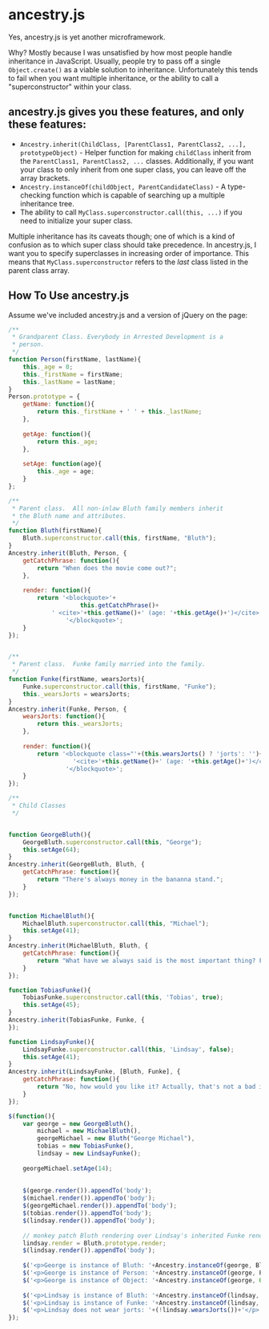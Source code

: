 # ancestry.js

Yes, ancestry.js is yet another microframework.

Why? Mostly because I was unsatisfied by how most people handle inheritance in JavaScript.  Usually, people try to pass off a single `Object.create()` as a viable solution to inheritance. Unfortunately this tends to fail when you want multiple inheritance, or the ability to call a "superconstructor" within your class.

## ancestry.js gives you these features, and only these features:

* `Ancestry.inherit(ChildClass, [ParentClass1, ParentClass2, ...], prototypeObject)` - Helper function for making `childClass` inherit from the `ParentClass1, ParentClass2, ...` classes. Additionally, if you want your class to only inherit from one super class, you can leave off the array brackets.
* `Ancestry.instanceOf(childObject, ParentCandidateClass)` - A type-checking function which is capable of searching up a multiple inheritance tree.
* The ability to call `MyClass.superconstructor.call(this, ...)` if you need to initialize your super class.

Multiple inheritance has its caveats though; one of which is a kind of confusion as to which super class should take precedence.  In ancestry.js, I want you to specify superclasses in increasing order of importance.  This means that `MyClass.superconstructor` refers to the *last* class listed in the parent class array.

## How To Use ancestry.js

Assume we've included ancestry.js and a version of jQuery on the page:

```javascript
/**
 * Grandparent Class. Everybody in Arrested Development is a
 * person.
 */
function Person(firstName, lastName){
    this._age = 0;
    this._firstName = firstName;
    this._lastName = lastName;
}
Person.prototype = {
    getName: function(){
        return this._firstName + ' ' + this._lastName;
    },
    
    getAge: function(){
        return this._age;
    },
    
    setAge: function(age){
        this._age = age;
    }
};

/**
 * Parent class.  All non-inlaw Bluth family members inherit 
 * the Bluth name and attributes.
 */
function Bluth(firstName){
    Bluth.superconstructor.call(this, firstName, "Bluth");
}
Ancestry.inherit(Bluth, Person, {
    getCatchPhrase: function(){
        return "When does the movie come out?";
    },
    
    render: function(){
        return '<blockquote>'+
                    this.getCatchPhrase()+
            ' <cite>'+this.getName()+' (age: '+this.getAge()+')</cite>'+
                '</blockquote>';
    }
});


/**
 * Parent class.  Funke family married into the family.
 */
function Funke(firstName, wearsJorts){
    Funke.superconstructor.call(this, firstName, "Funke");
    this._wearsJorts = wearsJorts;
}
Ancestry.inherit(Funke, Person, {
    wearsJorts: function(){
        return this._wearsJorts;
    },
    
    render: function(){
        return '<blockquote class="'+(this.wearsJorts() ? 'jorts': '')+'">'+
                  '<cite>'+this.getName()+' (age: '+this.getAge()+')</cite>'+
                '</blockquote>';
    }
});

/**
 * Child Classes
 */


function GeorgeBluth(){
    GeorgeBluth.superconstructor.call(this, "George");
    this.setAge(64);
}
Ancestry.inherit(GeorgeBluth, Bluth, {
    getCatchPhrase: function(){
        return "There's always money in the bananna stand.";
    }
});


function MichaelBluth(){
    MichaelBluth.superconstructor.call(this, "Michael");
    this.setAge(41);
}
Ancestry.inherit(MichaelBluth, Bluth, {
    getCatchPhrase: function(){
        return "What have we always said is the most important thing? Family.";
    }
});

function TobiasFunke(){
    TobiasFunke.superconstructor.call(this, 'Tobias', true);
    this.setAge(45);
}
Ancestry.inherit(TobiasFunke, Funke, {
});

function LindsayFunke(){
    LindsayFunke.superconstructor.call(this, 'Lindsay', false);
    this.setAge(41);
}
Ancestry.inherit(LindsayFunke, [Bluth, Funke], {
    getCatchPhrase: function(){
        return "No, how would you like it? Actually, that's not a bad idea. I should turn the tables on men and see how they like being objectified. Men with low self-esteem. Get their clothes off.";
    }
});

$(function(){
    var george = new GeorgeBluth(),
        michael = new MichaelBluth(),
        georgeMichael = new Bluth("George Michael"),
        tobias = new TobiasFunke(),
        lindsay = new LindsayFunke();
    
    georgeMichael.setAge(14);
    
    
    $(george.render()).appendTo('body');
    $(michael.render()).appendTo('body');
    $(georgeMichael.render()).appendTo('body');
    $(tobias.render()).appendTo('body');
    $(lindsay.render()).appendTo('body');
    
    // monkey patch Bluth rendering over Lindsay's inherited Funke rendering:
    lindsay.render = Bluth.prototype.render;
    $(lindsay.render()).appendTo('body');
    
    $('<p>George is instance of Bluth: '+Ancestry.instanceOf(george, Bluth)+'</p>').appendTo('body');
    $('<p>George is instance of Person: '+Ancestry.instanceOf(george, Person)+'</p>').appendTo('body');
    $('<p>George is instance of Object: '+Ancestry.instanceOf(george, Object)+'</p>').appendTo('body');
    
    $('<p>Lindsay is instance of Bluth: '+Ancestry.instanceOf(lindsay, Bluth)+'</p>').appendTo('body');
    $('<p>Lindsay is instance of Funke: '+Ancestry.instanceOf(lindsay, Funke)+'</p>').appendTo('body');
    $('<p>Lindsay does not wear jorts: '+(!lindsay.wearsJorts())+'</p>').appendTo('body');
});
```
